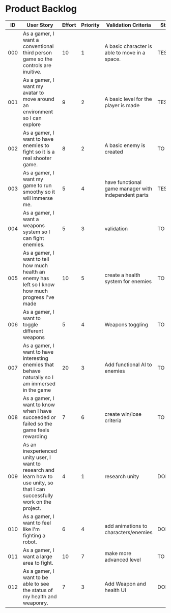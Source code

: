 # Product Backlog

| ID | User Story | Effort | Priority | Validation Criteria | Status |
|----|------------|--------|----------|---------------------|--------|
| 000 | As a gamer, I want a conventional third person game so the controls are inuitive. | 10 | 1 | A basic character is able to move in a space. | TESTING |
| 001 | As a gamer, I want my avatar to move around an environment so I can explore | 9 | 2 | A basic level for the player is made | TESTING |
| 002 | As a gamer, I want to have enemies to fight so it is a real shooter game. | 8 | 2 | A basic enemy is created | TO DO |
| 003 | As a gamer, I want my game to run smoothy so it will immerse me. | 5 | 4 | have functional game manager with independent parts | TESTING |
| 004 | As a gamer, I want a weapons system so I can fight enemies. | 5 | 3 | validation | TO DO |
| 005 | As a gamer, I want to tell how much health an enemy has left so I know how much progress I've made | 10 | 5 | create a health system for enemies | TO DO |
| 006 | As a gamer, I want to toggle different weapons | 5 | 4 | Weapons toggling | TO DO |
| 007 | As a gamer, I want to have interesting enemies that behave naturally so I am immersed in the game | 20 | 3 | Add functional AI to enemies | TO DO |
| 008 | As a gamer, I want to know when I have succeeded or failed so the game feels rewarding | 7 | 6 | create win/lose criteria | TO DO |
| 009 | As an inexperienced unity user, I want to research and learn how to use unity, so that I can successfully work on the project.| 4 |  1 | research unity | DONE |
| 010 | As a gamer, I want to feel like I'm fighting a robot. | 6 |  4 | add animations to characters/enemies | DOING |
| 011 | As a gamer, I want a large area to fight. | 10 |  7 | make more advanced level | TO DO |
| 012 | As a gamer, I want to be able to see the status of my health and weaponry. | 7 | 3 | Add Weapon and health UI | DOING |
